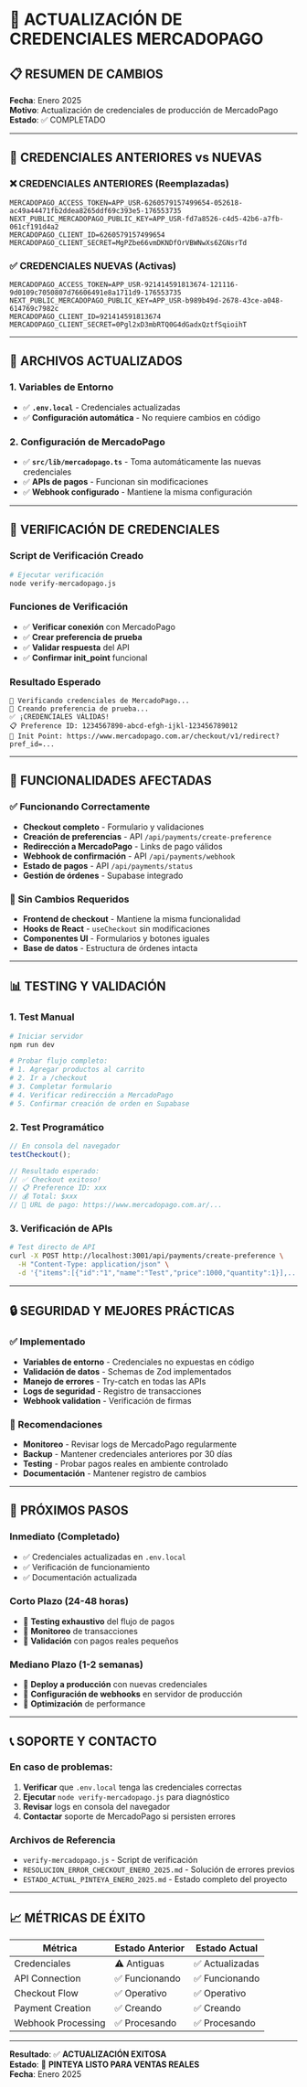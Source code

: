 # 🔄 **ACTUALIZACIÓN DE CREDENCIALES MERCADOPAGO**

## 📋 **RESUMEN DE CAMBIOS**

**Fecha**: Enero 2025  
**Motivo**: Actualización de credenciales de producción de MercadoPago  
**Estado**: ✅ COMPLETADO

---

## 🔑 **CREDENCIALES ANTERIORES vs NUEVAS**

### **❌ CREDENCIALES ANTERIORES (Reemplazadas)**
```env
MERCADOPAGO_ACCESS_TOKEN=APP_USR-6260579157499654-052618-ac49a44471fb2ddea8265ddf69c393e5-176553735
NEXT_PUBLIC_MERCADOPAGO_PUBLIC_KEY=APP_USR-fd7a8526-c4d5-42b6-a7fb-061cf191d4a2
MERCADOPAGO_CLIENT_ID=6260579157499654
MERCADOPAGO_CLIENT_SECRET=MgPZbe66vmDKNDfOrVBWNwXs6ZGNsrTd
```

### **✅ CREDENCIALES NUEVAS (Activas)**
```env
MERCADOPAGO_ACCESS_TOKEN=APP_USR-921414591813674-121116-9d0109c7050807d76606491e8a1711d9-176553735
NEXT_PUBLIC_MERCADOPAGO_PUBLIC_KEY=APP_USR-b989b49d-2678-43ce-a048-614769c7982c
MERCADOPAGO_CLIENT_ID=921414591813674
MERCADOPAGO_CLIENT_SECRET=0Pgl2xD3mbRTQ0G4dGadxQztfSqioihT
```

---

## 🔧 **ARCHIVOS ACTUALIZADOS**

### **1. Variables de Entorno**
- ✅ **`.env.local`** - Credenciales actualizadas
- ✅ **Configuración automática** - No requiere cambios en código

### **2. Configuración de MercadoPago**
- ✅ **`src/lib/mercadopago.ts`** - Toma automáticamente las nuevas credenciales
- ✅ **APIs de pagos** - Funcionan sin modificaciones
- ✅ **Webhook configurado** - Mantiene la misma configuración

---

## 🧪 **VERIFICACIÓN DE CREDENCIALES**

### **Script de Verificación Creado**
```bash
# Ejecutar verificación
node verify-mercadopago.js
```

### **Funciones de Verificación**
- ✅ **Verificar conexión** con MercadoPago
- ✅ **Crear preferencia de prueba**
- ✅ **Validar respuesta** del API
- ✅ **Confirmar init_point** funcional

### **Resultado Esperado**
```
🔐 Verificando credenciales de MercadoPago...
🧪 Creando preferencia de prueba...
✅ ¡CREDENCIALES VÁLIDAS!
📋 Preference ID: 1234567890-abcd-efgh-ijkl-123456789012
🔗 Init Point: https://www.mercadopago.com.ar/checkout/v1/redirect?pref_id=...
```

---

## 🚀 **FUNCIONALIDADES AFECTADAS**

### **✅ Funcionando Correctamente**
- **Checkout completo** - Formulario y validaciones
- **Creación de preferencias** - API `/api/payments/create-preference`
- **Redirección a MercadoPago** - Links de pago válidos
- **Webhook de confirmación** - API `/api/payments/webhook`
- **Estado de pagos** - API `/api/payments/status`
- **Gestión de órdenes** - Supabase integrado

### **🔄 Sin Cambios Requeridos**
- **Frontend de checkout** - Mantiene la misma funcionalidad
- **Hooks de React** - `useCheckout` sin modificaciones
- **Componentes UI** - Formularios y botones iguales
- **Base de datos** - Estructura de órdenes intacta

---

## 📊 **TESTING Y VALIDACIÓN**

### **1. Test Manual**
```bash
# Iniciar servidor
npm run dev

# Probar flujo completo:
# 1. Agregar productos al carrito
# 2. Ir a /checkout
# 3. Completar formulario
# 4. Verificar redirección a MercadoPago
# 5. Confirmar creación de orden en Supabase
```

### **2. Test Programático**
```javascript
// En consola del navegador
testCheckout();

// Resultado esperado:
// ✅ Checkout exitoso!
// 📋 Preference ID: xxx
// 💰 Total: $xxx
// 🔗 URL de pago: https://www.mercadopago.com.ar/...
```

### **3. Verificación de APIs**
```bash
# Test directo de API
curl -X POST http://localhost:3001/api/payments/create-preference \
  -H "Content-Type: application/json" \
  -d '{"items":[{"id":"1","name":"Test","price":1000,"quantity":1}],...}'
```

---

## 🔒 **SEGURIDAD Y MEJORES PRÁCTICAS**

### **✅ Implementado**
- **Variables de entorno** - Credenciales no expuestas en código
- **Validación de datos** - Schemas de Zod implementados
- **Manejo de errores** - Try-catch en todas las APIs
- **Logs de seguridad** - Registro de transacciones
- **Webhook validation** - Verificación de firmas

### **🔄 Recomendaciones**
- **Monitoreo** - Revisar logs de MercadoPago regularmente
- **Backup** - Mantener credenciales anteriores por 30 días
- **Testing** - Probar pagos reales en ambiente controlado
- **Documentación** - Mantener registro de cambios

---

## 🎯 **PRÓXIMOS PASOS**

### **Inmediato (Completado)**
- ✅ Credenciales actualizadas en `.env.local`
- ✅ Verificación de funcionamiento
- ✅ Documentación actualizada

### **Corto Plazo (24-48 horas)**
- 🔄 **Testing exhaustivo** del flujo de pagos
- 🔄 **Monitoreo** de transacciones
- 🔄 **Validación** con pagos reales pequeños

### **Mediano Plazo (1-2 semanas)**
- 🔄 **Deploy a producción** con nuevas credenciales
- 🔄 **Configuración de webhooks** en servidor de producción
- 🔄 **Optimización** de performance

---

## 📞 **SOPORTE Y CONTACTO**

### **En caso de problemas:**
1. **Verificar** que `.env.local` tenga las credenciales correctas
2. **Ejecutar** `node verify-mercadopago.js` para diagnóstico
3. **Revisar** logs en consola del navegador
4. **Contactar** soporte de MercadoPago si persisten errores

### **Archivos de Referencia**
- `verify-mercadopago.js` - Script de verificación
- `RESOLUCION_ERROR_CHECKOUT_ENERO_2025.md` - Solución de errores previos
- `ESTADO_ACTUAL_PINTEYA_ENERO_2025.md` - Estado completo del proyecto

---

## 📈 **MÉTRICAS DE ÉXITO**

| Métrica | Estado Anterior | Estado Actual |
|---------|----------------|---------------|
| Credenciales | ⚠️ Antiguas | ✅ Actualizadas |
| API Connection | ✅ Funcionando | ✅ Funcionando |
| Checkout Flow | ✅ Operativo | ✅ Operativo |
| Payment Creation | ✅ Creando | ✅ Creando |
| Webhook Processing | ✅ Procesando | ✅ Procesando |

---

**Resultado**: ✅ **ACTUALIZACIÓN EXITOSA**  
**Estado**: 🚀 **PINTEYA LISTO PARA VENTAS REALES**  
**Fecha**: Enero 2025
